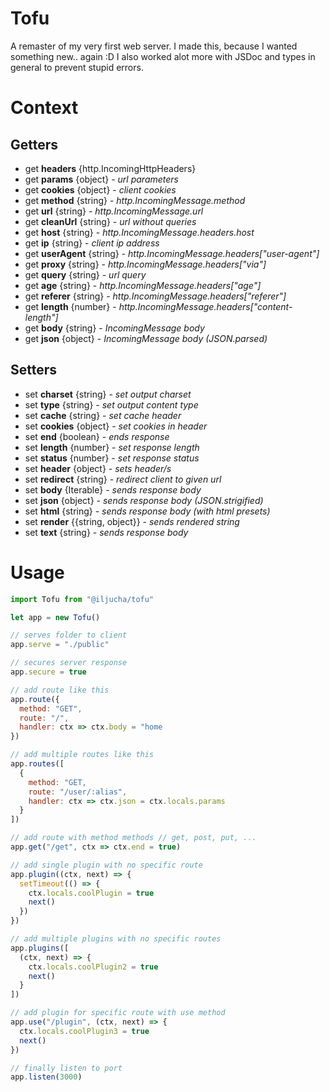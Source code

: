 # Tofu
A remaster of my very first web server.
I made this, because I wanted something new.. again :D
I also worked alot more with JSDoc and types in general to prevent stupid errors.

# Context
## Getters
* get **headers** {http.IncomingHttpHeaders}
* get **params** {object} - *url parameters*
* get **cookies** {object} - *client cookies*
* get **method** {string} - *http.IncomingMessage.method*
* get **url** {string} - *http.IncomingMessage.url*
* get **cleanUrl** {string} - *url without queries*
* get **host** {string} - *http.IncomingMessage.headers.host*
* get **ip** {string} - *client ip address*
* get **userAgent** {string} - *http.IncomingMessage.headers["user-agent"]*
* get **proxy** {string} - *http.IncomingMessage.headers["via"]*
* get **query** {string} - *url query*
* get **age** {string} - *http.IncomingMessage.headers["age"]*
* get **referer** {string} - *http.IncomingMessage.headers["referer"]*
* get **length** {number} - *http.IncomingMessage.headers["content-length"]*
* get **body** {string} - *IncomingMessage body*
* get **json** {object} - *IncomingMessage body (JSON.parsed)*
## Setters
* set **charset** {string} - *set output charset*
* set **type** {string} - *set output content type*
* set **cache** {string} - *set cache header*
* set **cookies** {object} - *set cookies in header*
* set **end** {boolean} - *ends response*
* set **length** {number} - *set response length*
* set **status** {number} - *set response status*
* set **header** {object} - *sets header/s*
* set **redirect** {string} - *redirect client to given url*
* set **body** {Iterable} - *sends response body*
* set **json** {object} - *sends response body (JSON.strigified)*
* set **html** {string} - *sends response body (with html presets)*
* set **render** {{string, object}} - *sends rendered string*
* set **text** {string} - *sends response body*


# Usage 
```javascript
import Tofu from "@iljucha/tofu"

let app = new Tofu()

// serves folder to client
app.serve = "./public"

// secures server response
app.secure = true

// add route like this
app.route({
  method: "GET",
  route: "/",
  handler: ctx => ctx.body = "home
})

// add multiple routes like this
app.routes([
  {
    method: "GET,
    route: "/user/:alias",
    handler: ctx => ctx.json = ctx.locals.params
  }
])

// add route with method methods // get, post, put, ...
app.get("/get", ctx => ctx.end = true)

// add single plugin with no specific route
app.plugin((ctx, next) => {
  setTimeout(() => {
    ctx.locals.coolPlugin = true
    next()
  })
})

// add multiple plugins with no specific routes 
app.plugins([
  (ctx, next) => {
    ctx.locals.coolPlugin2 = true
    next()
  }
])

// add plugin for specific route with use method
app.use("/plugin", (ctx, next) => {
  ctx.locals.coolPlugin3 = true
  next()
})

// finally listen to port
app.listen(3000)
```
